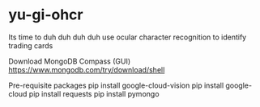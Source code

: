 # yu-gi-ohcr

Its time to duh duh duh duh use ocular character recognition to identify trading cards

Download MongoDB Compass (GUI)
https://www.mongodb.com/try/download/shell

Pre-requisite packages
pip install google-cloud-vision
pip install google-cloud
pip install requests
pip install pymongo
